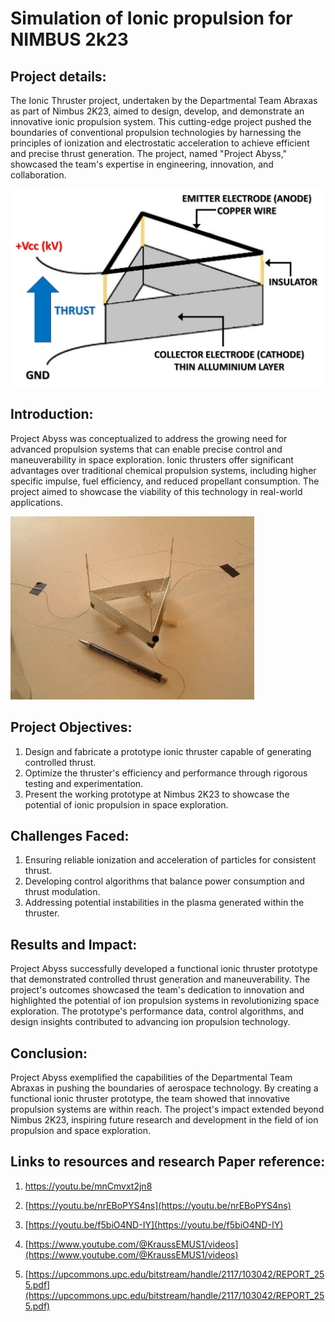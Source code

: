 # Simulation of Ionic propulsion for NIMBUS 2k23 

## Project details:
The Ionic Thruster project, undertaken by the Departmental Team Abraxas as part of Nimbus 2K23, aimed to design, develop, and demonstrate an innovative ionic propulsion system. This cutting-edge project pushed the boundaries of conventional propulsion technologies by harnessing the principles of ionization and electrostatic acceleration to achieve efficient and precise thrust generation. The project, named "Project Abyss," showcased the team's expertise in engineering, innovation, and collaboration.

![Alt text](image-1.png)


## Introduction:
Project Abyss was conceptualized to address the growing need for advanced propulsion systems that can enable precise control and maneuverability in space exploration. Ionic thrusters offer significant advantages over traditional chemical propulsion systems, including higher specific impulse, fuel efficiency, and reduced propellant consumption. The project aimed to showcase the viability of this technology in real-world applications.

![Alt text](image-2.png)

## Project Objectives:
1. Design and fabricate a prototype ionic thruster capable of generating controlled thrust.
2. Optimize the thruster's efficiency and performance through rigorous testing and experimentation.
4. Present the working prototype at Nimbus 2K23 to showcase the potential of ionic propulsion in space exploration.


## Challenges Faced:
1. Ensuring reliable ionization and acceleration of particles for consistent thrust.
2. Developing control algorithms that balance power consumption and thrust modulation.
3. Addressing potential instabilities in the plasma generated within the thruster.


## Results and Impact:
Project Abyss successfully developed a functional ionic thruster prototype that demonstrated controlled thrust generation and maneuverability. The project's outcomes showcased the team's dedication to innovation and highlighted the potential of ion propulsion systems in revolutionizing space exploration. The prototype's performance data, control algorithms, and design insights contributed to advancing ion propulsion technology.


## Conclusion:
Project Abyss exemplified the capabilities of the Departmental Team Abraxas in pushing the boundaries of aerospace technology. By creating a functional ionic thruster prototype, the team showed that innovative propulsion systems are within reach. The project's impact extended beyond Nimbus 2K23, inspiring future research and development in the field of ion propulsion and space exploration.


##  Links to resources and research Paper reference:
1. [https://youtu.be/mnCmvxt2jn8 ](https://youtu.be/mnCmvxt2jn8 )

2. [https://youtu.be/nrEBoPYS4ns](https://youtu.be/nrEBoPYS4ns)

3. [https://youtu.be/f5biO4ND-IY](https://youtu.be/f5biO4ND-IY)

4. [https://www.youtube.com/@KraussEMUS1/videos](https://www.youtube.com/@KraussEMUS1/videos)

5. [https://upcommons.upc.edu/bitstream/handle/2117/103042/REPORT_255.pdf](https://upcommons.upc.edu/bitstream/handle/2117/103042/REPORT_255.pdf)

